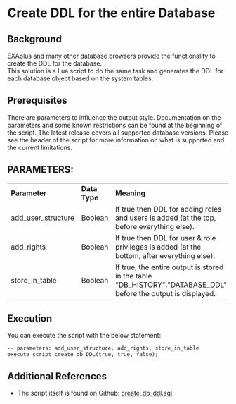 # Create DDL for the entire Database 
## Background

EXAplus and many other database browsers provide the functionality to create the DDL for the database.  
This solution is a Lua script to do the same task and generates the DDL for each database object based on the system tables.

## Prerequisites

There are parameters to influence the output style. Documentation on the parameters and some known restrictions can be found at the beginning of the script. The latest release covers all supported database versions. Please see the header of the script for more information on what is supported and the current limitations.

PARAMETERS:    
-



|  |  |  |
| --- | --- | --- |
| **Parameter** | **Data Type** | **Meaning** |
| add_user_structure | Boolean | If true then DDL for adding roles and users is added (at the top, before everything else). |
| add_rights | Boolean | If true then DDL for user & role privileges is added (at the bottom, after everything else). |
| store_in_table | Boolean | If true, the entire output is stored in the table "DB_HISTORY"."DATABASE_DDL" before the output is displayed. |

## Execution

You can execute the script with the below statement:


```"code-sql"
-- parameters: add_user_structure, add_rights, store_in_table 
execute script create_db_DDL(true, true, false);
```
## Additional References

* The script itself is found on Github: [create_db_ddl.sql](https://raw.githubusercontent.com/exasol/exa-toolbox/master/utilities/create_db_ddl.sql)
